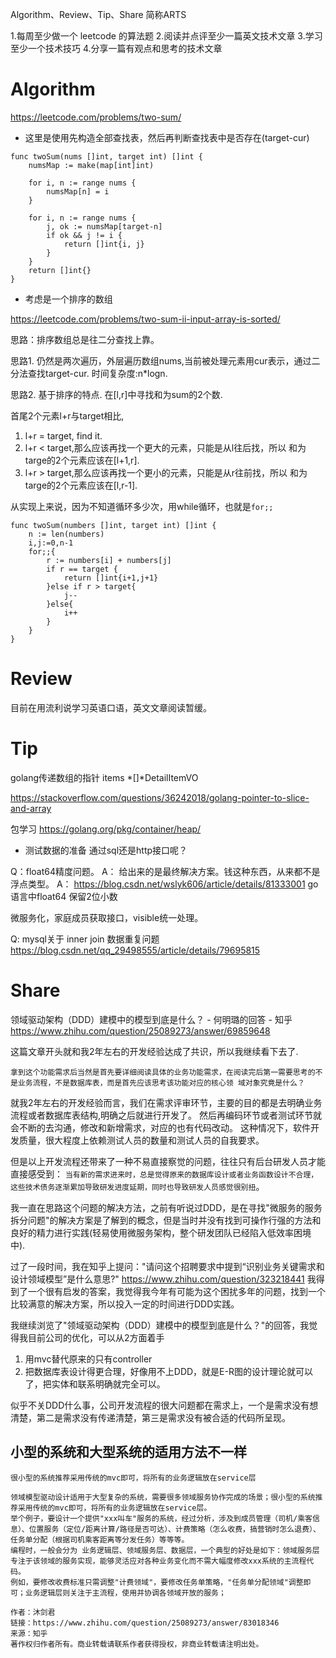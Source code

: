 
Algorithm、Review、Tip、Share 简称ARTS

1.每周至少做一个 leetcode 的算法题 2.阅读并点评至少一篇英文技术文章 3.学习至少一个技术技巧 4.分享一篇有观点和思考的技术文章

# Algorithm
https://leetcode.com/problems/two-sum/

* 这里是使用先构造全部查找表，然后再判断查找表中是否存在(target-cur)
```
func twoSum(nums []int, target int) []int {
	numsMap := make(map[int]int)

	for i, n := range nums {
		numsMap[n] = i
	}

	for i, n := range nums {
		j, ok := numsMap[target-n]
		if ok && j != i {
            return []int{i, j}
		}
	}
	return []int{}
}
```

* 考虑是一个排序的数组

https://leetcode.com/problems/two-sum-ii-input-array-is-sorted/

思路：排序数组总是往二分查找上靠。

思路1. 仍然是两次遍历，外层遍历数组nums,当前被处理元素用cur表示，通过二分法查找target-cur. 时间复杂度:n*logn.

思路2. 基于排序的特点. 在[l,r]中寻找和为sum的2个数.

首尾2个元素l+r与target相比, 
1. l+r = target, find it.
2. l+r < target,那么应该再找一个更大的元素，只能是从l往后找，所以 和为targe的2个元素应该在[l+1,r].
3. l+r > target,那么应该再找一个更小的元素，只能是从r往前找，所以 和为targe的2个元素应该在[l,r-1].

从实现上来说，因为不知道循环多少次，用while循环，也就是`for;;`

```
func twoSum(numbers []int, target int) []int {
    n := len(numbers)
    i,j:=0,n-1
    for;;{
        r := numbers[i] + numbers[j]
        if r == target {
            return []int{i+1,j+1}
        }else if r > target{
            j--
        }else{
            i++
        }
    }
}
```

# Review
目前在用流利说学习英语口语，英文文章阅读暂缓。

# Tip

golang传递数组的指针
items *[]*DetailItemVO

https://stackoverflow.com/questions/36242018/golang-pointer-to-slice-and-array

包学习
https://golang.org/pkg/container/heap/

* 测试数据的准备
通过sql还是http接口呢？


Q：float64精度问题。
A： 给出来的是最终解决方案。钱这种东西，从来都不是浮点类型。
A： https://blog.csdn.net/wslyk606/article/details/81333001
go语言中float64 保留2位小数

微服务化，家庭成员获取接口，visible统一处理。

Q: mysql关于 inner join 数据重复问题
https://blog.csdn.net/qq_29498555/article/details/79695815

# Share
领域驱动架构（DDD）建模中的模型到底是什么？ - 何明璐的回答 - 知乎
https://www.zhihu.com/question/25089273/answer/69859648

这篇文章开头就和我2年左右的开发经验达成了共识，所以我继续看下去了.
```
拿到这个功能需求后当然是首先要详细阅读具体的业务功能需求，在阅读完后第一需要思考的不是业务流程，不是数据库表，而是首先应该思考该功能对应的核心领 域对象究竟是什么？
```
就我2年左右的开发经验而言，我们在需求评审环节，主要的目的都是去明确业务流程或者数据库表结构,明确之后就进行开发了。
然后再编码环节或者测试环节就会不断的去沟通，修改和新增需求，对应的也有代码改动。
这种情况下，软件开发质量，很大程度上依赖测试人员的数量和测试人员的自我要求。

但是以上开发流程还带来了一种不易直接察觉的问题，往往只有后台研发人员才能直接感受到：
`当有新的需求进来时，总是觉得原来的数据库设计或者业务函数设计不合理，这些技术债务逐渐累加导致研发进度延期，同时也导致研发人员感觉很别扭`。

我一直在思路这个问题的解决方法，之前有听说过DDD，是在寻找"微服务的服务拆分问题"的解决方案是了解到的概念，但是当时并没有找到可操作行强的方法和良好的精力进行实践(轻易使用微服务架构，整个研发团队已经陷入低效率困境中).

过了一段时间，我在知乎上提问："请问这个招聘要求中提到“识别业务关键需求和设计领域模型”是什么意思?"
https://www.zhihu.com/question/323218441
我得到了一个很有启发的答案，我觉得我今年有可能为这个困扰多年的问题，找到一个比较满意的解决方案，所以投入一定的时间进行DDD实践。


我继续浏览了"领域驱动架构（DDD）建模中的模型到底是什么？"的回答，我觉得我目前公司的优化，可以从2方面着手

1. 用mvc替代原来的只有controller
2. 把数据库表设计得更合理，好像用不上DDD，就是E-R图的设计理论就可以了，把实体和联系明确就完全可以。

似乎不关DDD什么事，公司开发流程的很大问题都在需求上，一个是需求没有想清楚，第二是需求没有传递清楚，第三是需求没有被合适的代码所呈现。

## 小型的系统和大型系统的适用方法不一样
`很小型的系统推荐采用传统的mvc即可，将所有的业务逻辑放在service层`

```
领域模型驱动设计适用于大型复杂的系统，需要很多领域服务协作完成的场景；很小型的系统推荐采用传统的mvc即可，将所有的业务逻辑放在service层。
举个例子，要设计一个提供"xxx叫车"服务的系统，经过分析，涉及到成员管理（司机/乘客信息）、位置服务（定位/距离计算/路径是否可达）、计费策略（怎么收费，搞营销时怎么退费）、任务单分配（根据司机乘客距离等分发任务）等等等。
编程时，一般会分为 业务逻辑层、领域服务层、数据层，一个典型的好处是如下：领域服务层专注于该领域的服务实现，能够灵活应对各种业务变化而不需大幅度修改xxx系统的主流程代码。
例如，要修改收费标准只需调整"计费领域"，要修改任务单策略，"任务单分配领域"调整即可；业务逻辑层则关注于主流程，使用并协调各领域开放的服务；

作者：沐剑君
链接：https://www.zhihu.com/question/25089273/answer/83018346
来源：知乎
著作权归作者所有。商业转载请联系作者获得授权，非商业转载请注明出处。
```

